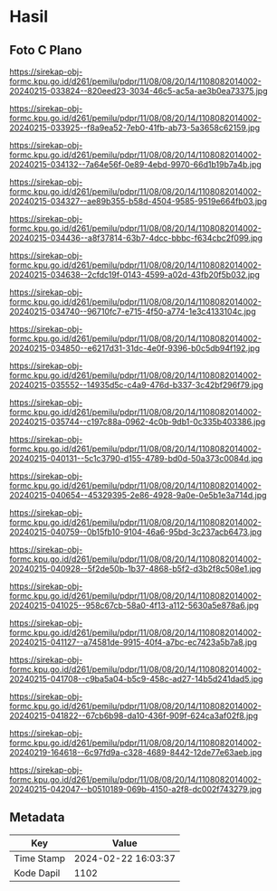 # Hasil

## Foto C Plano

https://sirekap-obj-formc.kpu.go.id/d261/pemilu/pdpr/11/08/08/20/14/1108082014002-20240215-033824--820eed23-3034-46c5-ac5a-ae3b0ea73375.jpg

https://sirekap-obj-formc.kpu.go.id/d261/pemilu/pdpr/11/08/08/20/14/1108082014002-20240215-033925--f8a9ea52-7eb0-41fb-ab73-5a3658c62159.jpg

https://sirekap-obj-formc.kpu.go.id/d261/pemilu/pdpr/11/08/08/20/14/1108082014002-20240215-034132--7a64e56f-0e89-4ebd-9970-66d1b19b7a4b.jpg

https://sirekap-obj-formc.kpu.go.id/d261/pemilu/pdpr/11/08/08/20/14/1108082014002-20240215-034327--ae89b355-b58d-4504-9585-9519e664fb03.jpg

https://sirekap-obj-formc.kpu.go.id/d261/pemilu/pdpr/11/08/08/20/14/1108082014002-20240215-034436--a8f37814-63b7-4dcc-bbbc-f634cbc2f099.jpg

https://sirekap-obj-formc.kpu.go.id/d261/pemilu/pdpr/11/08/08/20/14/1108082014002-20240215-034638--2cfdc19f-0143-4599-a02d-43fb20f5b032.jpg

https://sirekap-obj-formc.kpu.go.id/d261/pemilu/pdpr/11/08/08/20/14/1108082014002-20240215-034740--96710fc7-e715-4f50-a774-1e3c4133104c.jpg

https://sirekap-obj-formc.kpu.go.id/d261/pemilu/pdpr/11/08/08/20/14/1108082014002-20240215-034850--e6217d31-31dc-4e0f-9396-b0c5db94f192.jpg

https://sirekap-obj-formc.kpu.go.id/d261/pemilu/pdpr/11/08/08/20/14/1108082014002-20240215-035552--14935d5c-c4a9-476d-b337-3c42bf296f79.jpg

https://sirekap-obj-formc.kpu.go.id/d261/pemilu/pdpr/11/08/08/20/14/1108082014002-20240215-035744--c197c88a-0962-4c0b-9db1-0c335b403386.jpg

https://sirekap-obj-formc.kpu.go.id/d261/pemilu/pdpr/11/08/08/20/14/1108082014002-20240215-040131--5c1c3790-d155-4789-bd0d-50a373c0084d.jpg

https://sirekap-obj-formc.kpu.go.id/d261/pemilu/pdpr/11/08/08/20/14/1108082014002-20240215-040654--45329395-2e86-4928-9a0e-0e5b1e3a714d.jpg

https://sirekap-obj-formc.kpu.go.id/d261/pemilu/pdpr/11/08/08/20/14/1108082014002-20240215-040759--0b15fb10-9104-46a6-95bd-3c237acb6473.jpg

https://sirekap-obj-formc.kpu.go.id/d261/pemilu/pdpr/11/08/08/20/14/1108082014002-20240215-040928--5f2de50b-1b37-4868-b5f2-d3b2f8c508e1.jpg

https://sirekap-obj-formc.kpu.go.id/d261/pemilu/pdpr/11/08/08/20/14/1108082014002-20240215-041025--958c67cb-58a0-4f13-a112-5630a5e878a6.jpg

https://sirekap-obj-formc.kpu.go.id/d261/pemilu/pdpr/11/08/08/20/14/1108082014002-20240215-041127--a74581de-9915-40f4-a7bc-ec7423a5b7a8.jpg

https://sirekap-obj-formc.kpu.go.id/d261/pemilu/pdpr/11/08/08/20/14/1108082014002-20240215-041708--c9ba5a04-b5c9-458c-ad27-14b5d241dad5.jpg

https://sirekap-obj-formc.kpu.go.id/d261/pemilu/pdpr/11/08/08/20/14/1108082014002-20240215-041822--67cb6b98-da10-436f-909f-624ca3af02f8.jpg

https://sirekap-obj-formc.kpu.go.id/d261/pemilu/pdpr/11/08/08/20/14/1108082014002-20240219-164618--6c97fd9a-c328-4689-8442-12de77e63aeb.jpg

https://sirekap-obj-formc.kpu.go.id/d261/pemilu/pdpr/11/08/08/20/14/1108082014002-20240215-042047--b0510189-069b-4150-a2f8-dc002f743279.jpg


## Metadata

| Key        | Value               |
| ---------- | ------------------- |
| Time Stamp | 2024-02-22 16:03:37 |
| Kode Dapil | 1102                |



